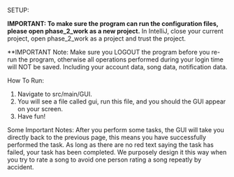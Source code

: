 
SETUP:

**IMPORTANT: To make sure the program can run the configuration files, please open phase_2_work as a new project.**
In IntelliJ, close your current project, open phase_2_work as a project and trust the project. 

**IMPORTANT Note: Make sure you  LOGOUT the program before you re-run the program, otherwise all 
operations performed during your login time will NOT be saved. Including your account data, song data, notification data.


How To Run:

1) Navigate to src/main/GUI.
2) You will see a file called gui, run this file, and you should the GUI appear on your screen.
3) Have fun!

Some Important Notes:
After you perform some tasks, the GUI will take you directly back to the previous page, this means you have successfully performed the
task. As long as there are no red text saying the task has failed, your task has been completed.  We purposely design it this way when you 
try to rate a song to avoid one person rating a song repeatly by accident.








